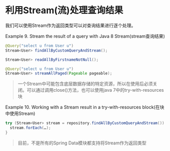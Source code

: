 # 利用Stream(流)处理查询结果

我们可以使用Stream<T>作为返回类型可以对查询结果进行逐个处理。

Example 9. Stream the result of a query with Java 8 Stream<T>(stream查询结果)
```java
@Query("select u from User u")
Stream<User> findAllByCustomQueryAndStream();

Stream<User> readAllByFirstnameNotNull();

@Query("select u from User u")
Stream<User> streamAllPaged(Pageable pageable);
```

>一个Stream中可能包含底层数据存储的特定资源，所以在使用后必须关闭。可以通过调用close()方法，也可以使用java 7中的try-with-resources块

Example 10. Working with a Stream<T> result in a try-with-resources block(在块中使用Stream<T>)
```java
try (Stream<User> stream = repository.findAllByCustomQueryAndStream()) {
  stream.forEach(…);
}
```
> 目前，不是所有的Spring Data模块都支持将Stream<T>作为返回类型
